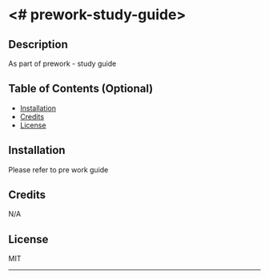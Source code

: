 # <# prework-study-guide>

## Description

As part of prework - study guide

## Table of Contents (Optional)

- [Installation](#installation)
- [Credits](#credits)
- [License](#license)

## Installation
Please refer to pre work guide

## Credits

N/A

## License

MIT

---